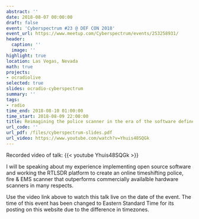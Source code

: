 ```yaml
---
abstract: ''
date: 2018-08-07 00:00:00
draft: false
event: 'Cyberspectrum #23 @ DEF CON 2018'
event_url: https://www.meetup.com/Cyberspectrum/events/253258931/
header:
  caption: ''
  image: ''
highlight: true
location: Las Vegas, Nevada
math: true
projects:
- ocradiolive
selected: true
slides: ocradio-cyberspectrum
summary: ''
tags:
- radio
time_end: 2018-08-10 01:00:00
time_start: 2018-08-09 22:00:00
title: Reimagining the police scanner in the era of the software defined radio
url_code: ''
url_pdf: /files/cyberspectrum-slides.pdf
url_video: https://www.youtube.com/watch?v=Yhuis48SQGk
---
```

Recorded video of talk:
{{< youtube Yhuis48SQGk >}}
&nbsp;

I will be speaking about my experience implementing open source software and working the RTLSDR platform to create an online timeshifting police, fire & EMS scanner that outperforms commercially availalble hardware scanners in many respects.

Use the video link above to watch this talk live on the date of the event. The time of this event has been changed to Eastern Standard Time for its posting on this website due to the difference in timezones.
